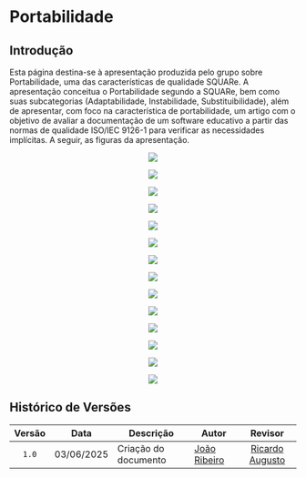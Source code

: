 # Portabilidade

## Introdução

Esta página destina-se à apresentação produzida pelo grupo sobre Portabilidade, uma das características de qualidade SQUARe. A apresentação conceitua o Portabilidade segundo a SQUARe, bem como suas subcategorias (Adaptabilidade, Instabilidade, Substituibilidade), além de apresentar, com foco na característica de portabilidade, um artigo com o objetivo de avaliar a documentação de um software educativo a partir das normas de qualidade ISO/IEC 9126-1 para verificar as necessidades implícitas. A seguir, as figuras da apresentação.

<div align="center">
    <figure>
        <img src="/images/apresentacoesAssets/portabilidade1.PNG">
    </figure>
    <figure>
        <img src="/images/apresentacoesAssets/portabilidade2.PNG">
    </figure>
    <figure>
        <img src="/images/apresentacoesAssets/portabilidade3.PNG">
    </figure>
    <figure>
        <img src="/images/apresentacoesAssets/portabilidade4.PNG">
    </figure>
    <figure>
        <img src="/images/apresentacoesAssets/portabilidade5.PNG">
    </figure>
    <figure>
        <img src="/images/apresentacoesAssets/portabilidade6.PNG">
    </figure>
    <figure>
        <img src="/images/apresentacoesAssets/portabilidade7.PNG">
    </figure>
    <figure>
        <img src="/images/apresentacoesAssets/portabilidade8.PNG">
    </figure>
    <figure>
        <img src="/images/apresentacoesAssets/portabilidade9.PNG">
    </figure>
    <figure>
        <img src="/images/apresentacoesAssets/portabilidade10.PNG">
    </figure>
    <figure>
        <img src="/images/apresentacoesAssets/portabilidade11.PNG">
    </figure>
    <figure>
        <img src="/images/apresentacoesAssets/portabilidade12.PNG">
    </figure>
    <figure>
        <img src="/images/apresentacoesAssets/portabilidade13.PNG">
    </figure>
    <figure>
        <img src="/images/apresentacoesAssets/portabilidade14.PNG">
    </figure>
</div>


## Histórico de Versões

|Versão|Data|Descrição|Autor|Revisor|
|:----:|----|---------|-----|:-------:|
|`1.0`|03/06/2025|Criação do documento| [João Ribeiro](https://github.com/Joa0V) | [Ricardo Augusto](https:github.com/avmricardo) |